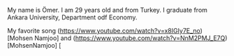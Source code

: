 My name is Ömer. I am 29 years old and from Turkey. I graduate from Ankara University, Department odf Economy.


My favorite song (https://www.youtube.com/watch?v=x8IGIy7E_no) [Mohsen Namjoo] and (https://www.youtube.com/watch?v=NnM2PMJ_E7Q) [MohsenNamjoo]
[
